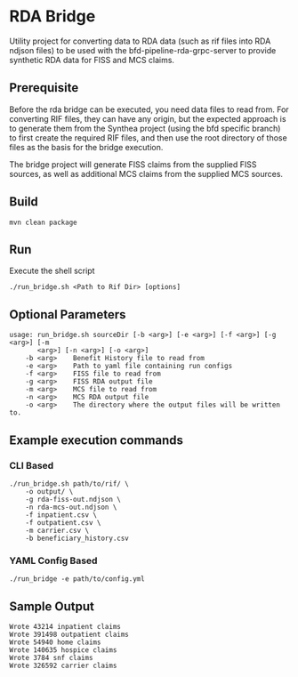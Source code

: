 # RDA Bridge
Utility project for converting data to RDA data (such as rif files into RDA ndjson files) to be used with the
bfd-pipeline-rda-grpc-server to provide synthetic RDA data for FISS and MCS claims.


## Prerequisite
Before the rda bridge can be executed, you need data files to read from.  For converting RIF files, they can have any
origin, but the expected approach is to generate them from the Synthea project (using the bfd specific branch) to first
create the required RIF files, and then use the root directory of those files as the basis for the bridge execution.

The bridge project will generate FISS claims from the supplied FISS sources, as well as additional MCS claims from the
supplied MCS sources.

## Build
```shell
mvn clean package
```

## Run
Execute the shell script
```shell
./run_bridge.sh <Path to Rif Dir> [options]
```

## Optional Parameters
```
usage: run_bridge.sh sourceDir [-b <arg>] [-e <arg>] [-f <arg>] [-g <arg>] [-m
       <arg>] [-n <arg>] [-o <arg>]
    -b <arg>    Benefit History file to read from
    -e <arg>    Path to yaml file containing run configs
    -f <arg>    FISS file to read from
    -g <arg>    FISS RDA output file
    -m <arg>    MCS file to read from
    -n <arg>    MCS RDA output file
    -o <arg>    The directory where the output files will be written to.
```

## Example execution commands
### CLI Based
```shell
./run_bridge.sh path/to/rif/ \
    -o output/ \
    -g rda-fiss-out.ndjson \
    -n rda-mcs-out.ndjson \
    -f inpatient.csv \
    -f outpatient.csv \
    -m carrier.csv \
    -b beneficiary_history.csv
```

### YAML Config Based
```shell
./run_bridge -e path/to/config.yml
```

## Sample Output

```
Wrote 43214 inpatient claims
Wrote 391498 outpatient claims
Wrote 54940 home claims
Wrote 140635 hospice claims
Wrote 3784 snf claims
Wrote 326592 carrier claims
```